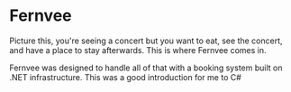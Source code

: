 # Fernvee

Picture this, you're seeing a concert but you want to eat, see the concert, and have a place to stay afterwards. This is where Fernvee comes in.

Fernvee was designed to handle all of that with a booking system built on .NET infrastructure. This was a good introduction for me to C#
